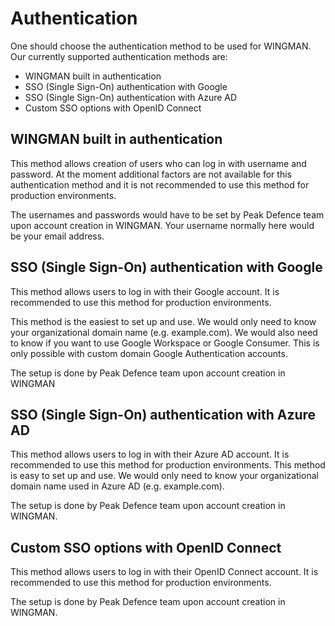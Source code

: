 # Authentication

One should choose the authentication method to be used for WINGMAN. Our currently supported authentication methods are:
- WINGMAN built in authentication
- SSO (Single Sign-On) authentication with Google 
- SSO (Single Sign-On) authentication with Azure AD
- Custom SSO options with OpenID Connect

## WINGMAN built in authentication

This method allows creation of users who can log in with username and password. At the moment additional factors are not available for this authentication method and it is not recommended to use this method for production environments.

The usernames and passwords would have to be set by Peak Defence team upon account creation in WINGMAN. Your username normally here would be your email address.

## SSO (Single Sign-On) authentication with Google

This method allows users to log in with their Google account. It is recommended to use this method for production environments.

This method is the easiest to set up and use. We would only need to know your organizational domain name (e.g. example.com). We would also need to know if you want to use Google Workspace or Google Consumer. This is only possible with custom domain Google Authentication accounts.

The setup is done by Peak Defence team upon account creation in WINGMAN

## SSO (Single Sign-On) authentication with Azure AD

This method allows users to log in with their Azure AD account. It is recommended to use this method for production environments. This method is easy to set up and use. We would only need to know your organizational domain name used in Azure AD (e.g. example.com). 

The setup is done by Peak Defence team upon account creation in WINGMAN.

## Custom SSO options with OpenID Connect

This method allows users to log in with their OpenID Connect account. It is recommended to use this method for production environments.

The setup is done by Peak Defence team upon account creation in WINGMAN.
